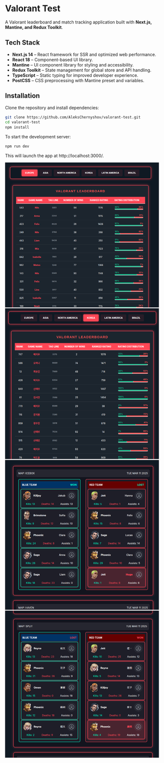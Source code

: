 # Valorant Test

A Valorant leaderboard and match tracking application built with **Next.js, Mantine, and Redux Toolkit**.

## Tech Stack

- **Next.js 14** – React framework for SSR and optimized web performance.
- **React 18** – Component-based UI library.
- **Mantine** – UI component library for styling and accessibility.
- **Redux Toolkit** – State management for global store and API handling.
- **TypeScript** – Static typing for improved developer experience.
- **PostCSS** – CSS preprocessing with Mantine preset and variables.

## Installation

Clone the repository and install dependencies:

```sh
git clone https://github.com/AleksChernyshov/valorant-test.git
cd valorant-test
npm install
```
To start the development server:

```sh
npm run dev
```

This will launch the app at http://localhost:3000/.

![app view](image.png)
![app view](image-1.png)
![app view](image-2.png)
![app view](image-3.png)